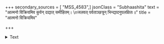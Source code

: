 +++
secondary_sources = [ "MSS_4583",]
jsonClass = "Subhaashita"
text = "आत्मनो विक्रियमिव कुर्वन् दद्यात् समीहितम्।  \nजलवत् पर्वताञ्छत्रून् भिन्द्यादनुपलक्षितः॥"
title = "आत्मनो विक्रियमिव"

+++

<details><summary>Text</summary>

आत्मनो विक्रियमिव कुर्वन् दद्यात् समीहितम्।  
जलवत् पर्वताञ्छत्रून् भिन्द्यादनुपलक्षितः॥
</details>

